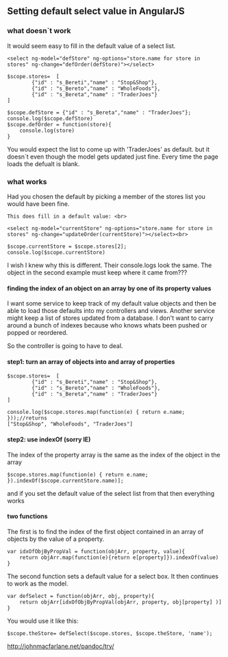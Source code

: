 Setting default select value in AngularJS
----

### what doesn`t work

It would seem easy to fill in the default value of a select list. 

    <select ng-model="defStore" ng-options="store.name for store in stores" ng-change="defOrder(defStore)"></select>
    
    $scope.stores=  [
            {"id" : "s_Bereti","name" : "Stop&Shop"},
            {"id" : "s_Bereto","name" : "WholeFoods"},
            {"id" : "s_Bereta","name" : "TraderJoes"}
    ]

    $scope.defStore = {"id" : "s_Bereta","name" : "TraderJoes"};
    console.log($scope.defStore)
    $scope.defOrder = function(store){
        console.log(store)
    }

You would expect the list to come up with 'TraderJoes' as default. but it doesn`t even though the model gets updated just fine. Every time the page loads the defualt is blank.

### what works

Had you chosen the default by picking a member of the stores list you would have been fine. 

    This does fill in a default value: <br>
    
    <select ng-model="currentStore" ng-options="store.name for store in stores" ng-change="updateOrder(currentStore)"></select><br>

    $scope.currentStore = $scope.stores[2];
    console.log($scope.currentStore)

I wish I knew why this is different. Their console.logs look the same. The object in the second example must keep where it came from???

#### finding the index of an object on an array by one of its property values

I want some service to keep track of my default value objects and then be able to load those defaults into my controllers and views. Another service might keep a list of stores updated from a database. I don't  want to carry around a bunch of indexes because who knows whats been pushed or popped or reordered.

So the controller is going to have to deal.

#### step1: turn an array of objects into and array of properties

    $scope.stores=  [
            {"id" : "s_Bereti","name" : "Stop&Shop"},
            {"id" : "s_Bereto","name" : "WholeFoods"},
            {"id" : "s_Bereta","name" : "TraderJoes"}
    ]

    console.log($scope.stores.map(function(e) { return e.name; }));//returns
    ["Stop&Shop", "WholeFoods", "TraderJoes"] 

#### step2: use indexOf (sorry IE)

The index of the property array is the same as the index of the object in the array
 
    $scope.stores.map(function(e) { return e.name; }).indexOf($scope.currentStore.name)];

and if you set the default value of the select list from that then everything works

#### two functions
The first is to find the index of the first object contained in an array of objects by the value of a property.

    var idxOfObjByPropVal = function(objArr, property, value){
        return objArr.map(function(e){return e[property]}).indexOf(value)
    } 

The second function sets a default value for a select box. It then continues to work as the model.

    var defSelect = function(objArr, obj, property){
        return objArr[idxOfObjByPropVal(objArr, property, obj[property] )]
    }

You would use it like this:

    $scope.theStore= defSelect($scope.stores, $scope.theStore, 'name');

 <a href="http://johnmacfarlane.net/pandoc/try/" title="">http://johnmacfarlane.net/pandoc/try/</a>